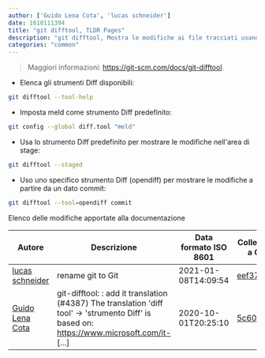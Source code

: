 ```yaml
---
author: ['Guido Lena Cota', 'lucas schneider']
date: 1610111394
title: "git difftool, TLDR Pages"
description: "git difftool, Mostra le modifiche ai file tracciati usando uno strumento Diff esterno. Accetta le stesse opzioni e argomenti di Git diff."
categories: "common"
---
```

> Maggiori informazioni: <https://git-scm.com/docs/git-difftool>.

- Elenca gli strumenti Diff disponibili:

```bash
git difftool --tool-help
```

- Imposta meld come strumento Diff predefinito:

```bash
git config --global diff.tool "meld"
```

- Usa lo strumento Diff predefinito per mostrare le modifiche nell'area di stage:

```bash
git difftool --staged
```

- Uso uno specifico strumento Diff (opendiff) per mostrare le modifiche a partire da un dato commit:

```bash
git difftool --tool=opendiff commit
```
Elenco delle modifiche apportate alla documentazione


Autore | Descrizione | Data formato ISO 8601 | Collegamento a GitHub
------|-----|-----|-----
[lucas schneider](mailto:casdpa@gmail.com) | rename git to Git | 2021-01-08T14:09:54 | [eef3712fc3a6](https://github.com/tldr-pages/tldr/commit/eef3712fc3a6a3774384b2e4ed934583c8349d75)
[Guido Lena Cota](mailto:guido.lenacota@kreuzwerker.de) | git-difftool: : add it translation (#4387) The translation 'diff tool' -> 'strumento Diff' is based on: https://www.microsoft.com/it- [...] | 2020-10-01T20:25:10 | [5c60eeec9cfc](https://github.com/tldr-pages/tldr/commit/5c60eeec9cfc79a0fef8a0bcbeb91803a3d5304c)

